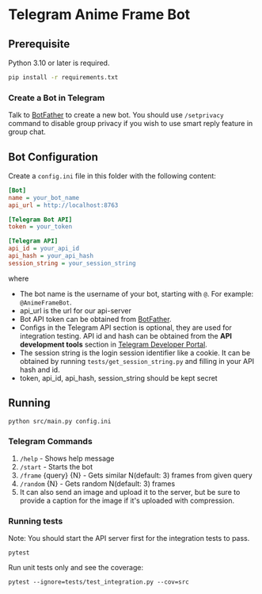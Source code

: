 # Telegram Anime Frame Bot

## Prerequisite

Python 3.10 or later is required.

```sh
pip install -r requirements.txt
```

### Create a Bot in Telegram

Talk to [BotFather](https://telegram.me/BotFather) to create a new bot. You should use `/setprivacy` command to disable group privacy if you wish to use smart reply feature in group chat.

## Bot Configuration

Create a `config.ini` file in this folder with the following content:

```ini
[Bot]
name = your_bot_name
api_url = http://localhost:8763

[Telegram Bot API]
token = your_token

[Telegram API]
api_id = your_api_id
api_hash = your_api_hash
session_string = your_session_string
```

where

- The bot name is the username of your bot, starting with `@`. For example: `@AnimeFrameBot`.
- api_url is the url for our api-server
- Bot API token can be obtained from [BotFather](https://telegram.me/BotFather).
- Configs in the Telegram API section is optional, they are used for integration testing. API id and hash can be obtained from the **API development tools** section in [Telegram Developer Portal](https://my.telegram.org).
- The session string is the login session identifier like a cookie. It can be obtained by running `tests/get_session_string.py` and filling in your API hash and id.
- token, api_id, api_hash, session_string should be kept secret

## Running

```
python src/main.py config.ini
```

### Telegram Commands
1. `/help` - Shows help message
2. `/start` - Starts the bot
3. `/frame` {query} {N} - Gets similar N(default: 3) frames from given query
4. `/random` {N} - Gets random N(default: 3) frames
5. It can also send an image and upload it to the server, but be sure to provide a caption for the image if it's uploaded with compression.

### Running tests

Note: You should start the API server first for the integration tests to pass.

```
pytest
```

Run unit tests only and see the coverage:

```
pytest --ignore=tests/test_integration.py --cov=src
```
